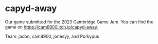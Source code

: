 # capyd-away
Our game submitted for the 2023 Cambridge Game Jam. You can find the game on https://cam8900.itch.io/capyd-away.

Team: jacbn, cam8900, jonesyy, and Porkypus

